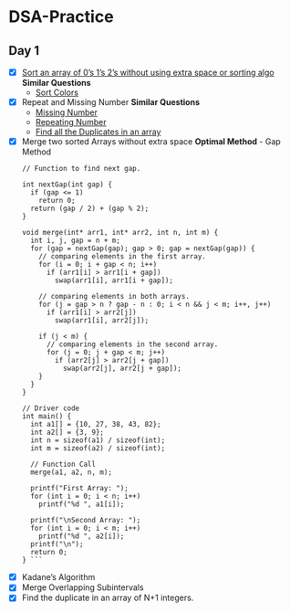 # DSA-Practice

## Day 1

- [X] [Sort an array of 0’s 1’s 2’s without using extra space or sorting algo](https://www.geeksforgeeks.org/sort-an-array-of-0s-1s-and-2s/)
  **Similar Questions**
  - [Sort Colors](https://leetcode.com/problems/sort-colors/) 
- [X] Repeat and Missing Number
  **Similar Questions**
  - [Missing Number](https://leetcode.com/problems/missing-number/)
  - [Repeating Number](https://leetcode.com/problems/find-the-duplicate-number/)
  - [Find all the Duplicates in an array](https://leetcode.com/problems/find-all-duplicates-in-an-array/)
- [X] Merge two sorted Arrays without extra space
  **Optimal Method** - Gap Method
  ```// Merging two sorted arrays with O(1) extra space
  // Function to find next gap.
  
  int nextGap(int gap) {
    if (gap <= 1)
      return 0;
    return (gap / 2) + (gap % 2);
  }

  void merge(int* arr1, int* arr2, int n, int m) {
    int i, j, gap = n + m;
    for (gap = nextGap(gap); gap > 0; gap = nextGap(gap)) {
      // comparing elements in the first array.
      for (i = 0; i + gap < n; i++)
        if (arr1[i] > arr1[i + gap])
          swap(arr1[i], arr1[i + gap]);

      // comparing elements in both arrays.
      for (j = gap > n ? gap - n : 0; i < n && j < m; i++, j++)
        if (arr1[i] > arr2[j])
          swap(arr1[i], arr2[j]);

      if (j < m) {
        // comparing elements in the second array.
        for (j = 0; j + gap < m; j++)
          if (arr2[j] > arr2[j + gap])
            swap(arr2[j], arr2[j + gap]);
      }
    }
  }

  // Driver code
  int main() {
    int a1[] = {10, 27, 38, 43, 82};
    int a2[] = {3, 9};
    int n = sizeof(a1) / sizeof(int);
    int m = sizeof(a2) / sizeof(int);

    // Function Call
    merge(a1, a2, n, m);

    printf("First Array: ");
    for (int i = 0; i < n; i++)
      printf("%d ", a1[i]);

    printf("\nSecond Array: ");
    for (int i = 0; i < m; i++)
      printf("%d ", a2[i]);
    printf("\n");
    return 0;
  } ```
- [X] Kadane’s Algorithm
- [X] Merge Overlapping Subintervals
- [X] Find the duplicate in an array of N+1 integers. 
